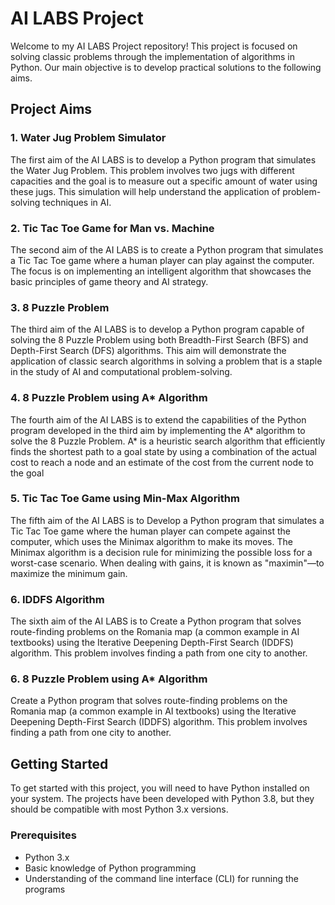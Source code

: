 # AI LABS Project

Welcome to my AI LABS Project repository! This project is focused on solving classic problems through the implementation of algorithms in Python. Our main objective is to develop practical solutions to the following aims.

## Project Aims

### 1. Water Jug Problem Simulator

The first aim of the AI LABS is to develop a Python program that simulates the Water Jug Problem. This problem involves two jugs with different capacities and the goal is to measure out a specific amount of water using these jugs. This simulation will help understand the application of problem-solving techniques in AI.

### 2. Tic Tac Toe Game for Man vs. Machine

The second aim of the AI LABS is to create a Python program that simulates a Tic Tac Toe game where a human player can play against the computer. The focus is on implementing an intelligent algorithm that showcases the basic principles of game theory and AI strategy.

### 3. 8 Puzzle Problem 
The third aim of the AI LABS is to develop a Python program capable of solving the 8 Puzzle Problem using both Breadth-First Search (BFS) and Depth-First Search (DFS) algorithms. This aim will demonstrate the application of classic search algorithms in solving a problem that is a staple in the study of AI and computational problem-solving.

### 4. 8 Puzzle Problem using A* Algorithm
The fourth aim of the AI LABS is to extend the capabilities of the Python program developed in the third aim by implementing the A* algorithm to solve the 8 Puzzle Problem. A* is a heuristic search algorithm that efficiently finds the shortest path to a goal state by using a combination of the actual cost to reach a node and an estimate of the cost from the current node to the goal

### 5. Tic Tac Toe Game using Min-Max Algorithm
The fifth aim of the AI LABS is to Develop a Python program that simulates a Tic Tac Toe game where the human player can compete against the computer, which uses the Minimax algorithm to make its moves. The Minimax algorithm is a decision rule for minimizing the possible loss for a worst-case scenario. When dealing with gains, it is known as "maximin"—to maximize the minimum gain.

### 6. IDDFS Algorithm
The sixth aim of the AI LABS is to Create a Python program that solves route-finding problems on the Romania map (a common example in AI textbooks) using the Iterative Deepening Depth-First Search (IDDFS) algorithm. This problem involves finding a path from one city to another.

### 6. 8 Puzzle Problem using A* Algorithm
Create a Python program that solves route-finding problems on the Romania map (a common example in AI textbooks) using the Iterative Deepening Depth-First Search (IDDFS) algorithm. This problem involves finding a path from one city to another.

## Getting Started

To get started with this project, you will need to have Python installed on your system. The projects have been developed with Python 3.8, but they should be compatible with most Python 3.x versions.

### Prerequisites

- Python 3.x
- Basic knowledge of Python programming
- Understanding of the command line interface (CLI) for running the programs
